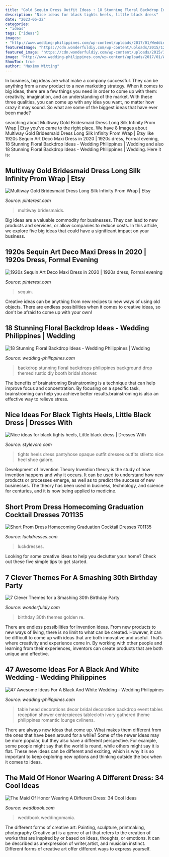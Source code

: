 ```yaml
---
title: "Gold Sequin Dress Outfit Ideas : 18 Stunning Floral Backdrop Ideas"
description: "Nice ideas for black tights heels, little black dress"
date: "2023-06-22"
categories:
- "ideas"
tags: ["ideas"]
images:
- "http://www.wedding-philippines.com/wp-content/uploads/2017/01/Wedding-Philippines-18-Stunning-Floral-Photo-Backdrops-Background-Ideas-18.jpg"
featuredImage: "https://cdn.wonderfuldiy.com/wp-content/uploads/2015/12/Youre-Golden.jpg"
featured_image: "https://cdn.wonderfuldiy.com/wp-content/uploads/2015/12/Youre-Golden.jpg"
image: "http://www.wedding-philippines.com/wp-content/uploads/2017/01/Wedding-Philippines-18-Stunning-Floral-Photo-Backdrops-Background-Ideas-18.jpg"
ShowToc: true
author: "Maximo Witting"
---
```



In business, big ideas are what make a company successful. They can be anything from a new product to a new marketing strategy. When it comes to big ideas, there are a few things you need in order to come up with them: creativity, imagination, and an understanding of the market. With these three qualities, you can come up with any idea you want, no matter how crazy it may sound. So what are some of the biggest ideas that have ever been made?

	

		
searching about Multiway Gold Bridesmaid Dress Long Silk Infinity Prom Wrap | Etsy you've came to the right place. We have 8 Images about Multiway Gold Bridesmaid Dress Long Silk Infinity Prom Wrap | Etsy like 1920s Sequin Art Deco Maxi Dress in 2020 | 1920s dress, Formal evening, 18 Stunning Floral Backdrop Ideas - Wedding Philippines | Wedding and also 18 Stunning Floral Backdrop Ideas - Wedding Philippines | Wedding. Here it is:
		
    
## Multiway Gold Bridesmaid Dress Long Silk Infinity Prom Wrap | Etsy

<img loading=lazy src="https://i.pinimg.com/736x/e7/0e/02/e70e02d613d19cf20ede583c42970ff4.jpg" onerror="this.onerror=null;this.src='https://tse4.mm.bing.net/th?id=OIP.uigED2zEk4v1rqQ3GFMhGAHaF7&amp;pid=15.1';" alt="Multiway Gold Bridesmaid Dress Long Silk Infinity Prom Wrap | Etsy">

_Source: pinterest.com_

>multiway bridesmaids. 

	

Big ideas are a valuable commodity for businesses. They can lead to new products and services, or allow companies to reduce costs. In this article, we explore five big ideas that could have a significant impact on your business.

    
## 1920s Sequin Art Deco Maxi Dress In 2020 | 1920s Dress, Formal Evening

<img loading=lazy src="https://i.pinimg.com/736x/07/49/cc/0749ccc845e4c06ce76f3548ab6f7d2b.jpg" onerror="this.onerror=null;this.src='https://tse1.mm.bing.net/th?id=OIP.8Ypy80JnojHPE2A19tfgbgHaJ3&amp;pid=15.1';" alt="1920s Sequin Art Deco Maxi Dress in 2020 | 1920s dress, Formal evening">

_Source: pinterest.com_

>sequin. 

	

Creative ideas can be anything from new recipes to new ways of using old objects. There are endless possibilities when it comes to creative ideas, so don't be afraid to come up with your own!

    
## 18 Stunning Floral Backdrop Ideas - Wedding Philippines | Wedding

<img loading=lazy src="http://www.wedding-philippines.com/wp-content/uploads/2017/01/Wedding-Philippines-18-Stunning-Floral-Photo-Backdrops-Background-Ideas-18.jpg" onerror="this.onerror=null;this.src='https://tse2.mm.bing.net/th?id=OIP.aL-NZe4JlQLh92Tm3WsUmwHaLH&amp;pid=15.1';" alt="18 Stunning Floral Backdrop Ideas - Wedding Philippines | Wedding">

_Source: wedding-philippines.com_

>backdrop stunning floral backdrops philippines background drop themed rustic diy booth bridal shower. 

	

The benefits of brainstroming
Brainstroming is a technique that can help improve focus and concentration. By focusing on a specific task, brainstroming can help you achieve better results.brainstroming is also an effective way to relieve stress.

    
## Nice Ideas For Black Tights Heels, Little Black Dress | Dresses With

<img loading=lazy src="https://www.stylevore.com/wp-content/uploads/2019/12/a41e0e9bbb68649702d9d01fdb97fec2.jpg" onerror="this.onerror=null;this.src='https://tse4.mm.bing.net/th?id=OIP.iSyKw5WvqkSoZDDHZYa6PwHaLI&amp;pid=15.1';" alt="Nice ideas for black tights heels, Little black dress | Dresses With">

_Source: stylevore.com_

>tights heels dress pantyhose opaque outfit dresses outfits stiletto nice heel shoe galore. 

	

Development of Invention Theory
Invention theory is the study of how invention happens and why it occurs. It can be used to understand how new products or processes emerge, as well as to predict the success of new businesses. The theory has been used in business, technology, and science for centuries, and it is now being applied to medicine.

    
## Short Prom Dress Homecoming Graduation Cocktail Dresses 701135

<img loading=lazy src="https://www.luckdresses.com/image/cache/catalog/products/007/01/135-703x1053.jpg" onerror="this.onerror=null;this.src='https://tse1.mm.bing.net/th?id=OIP.LqoTQzCQMmRc41MwHU1AwQHaLF&amp;pid=15.1';" alt="Short Prom Dress Homecoming Graduation Cocktail Dresses 701135">

_Source: luckdresses.com_

>luckdresses. 

	

Looking for some creative ideas to help you declutter your home? Check out these five simple tips to get started.

    
## 7 Clever Themes For A Smashing 30th Birthday Party

<img loading=lazy src="https://cdn.wonderfuldiy.com/wp-content/uploads/2015/12/Youre-Golden.jpg" onerror="this.onerror=null;this.src='https://tse2.mm.bing.net/th?id=OIP.dA-EKfvFo0TPf-oMPo2J9gHaJ4&amp;pid=15.1';" alt="7 Clever Themes for a Smashing 30th Birthday Party">

_Source: wonderfuldiy.com_

>birthday 30th themes golden re. 

	

There are endless possibilities for invention ideas. From new products to new ways of living, there is no limit to what can be created. However, it can be difficult to come up with ideas that are both innovative and useful. That’s where creativity and experience come in. By working with other people and learning from their experiences, inventors can create products that are both unique and effective.

    
## 47 Awesome Ideas For A Black And White Wedding - Wedding Philippines

<img loading=lazy src="http://www.wedding-philippines.com/wp-content/uploads/2015/11/Wedding-Philippines-47-Black-and-White-Wedding-Ideas-35-683x1024.jpg" onerror="this.onerror=null;this.src='https://tse2.mm.bing.net/th?id=OIP.LZKHp3K-ivjBg78t1NP8NAHaLG&amp;pid=15.1';" alt="47 Awesome Ideas For A Black And White Wedding - Wedding Philippines">

_Source: wedding-philippines.com_

>table head decorations decor bridal decoration backdrop event tables reception shower centerpieces tablecloth ivory gathered theme philippines romantic lounge cvlinens. 

	

There are always new ideas that come up. What makes them different from the ones that have been around for a while? Some of the newer ideas may be more popular, but they also have a different perspective. For example, some people might say that the world is round, while others might say it is flat. These new ideas can be different and exciting, which is why it is so important to keep exploring new options and thinking outside the box when it comes to ideas.

    
## The Maid Of Honor Wearing A Different Dress: 34 Cool Ideas

<img loading=lazy src="http://s3.weddbook.com/t1/2/1/7/2179643/the-maid-of-honor-wearing-a-different-dress-34-cool-ideas-weddingomania.jpg" onerror="this.onerror=null;this.src='https://tse1.mm.bing.net/th?id=OIP.wth1XS2kBScoJUcFTc0avgHaLH&amp;pid=15.1';" alt="The Maid Of Honor Wearing A Different Dress: 34 Cool Ideas">

_Source: weddbook.com_

>weddbook weddingomania. 

	

The different forms of creative art: Painting, sculpture, printmaking, photography
Creative art is a genre of art that refers to the creation of works that are inspired by or based on ideas, thoughts, or emotions. It can be described as anexpression of writer,artist, and musician instinct. Different forms of creative art offer different ways to express yourself.

